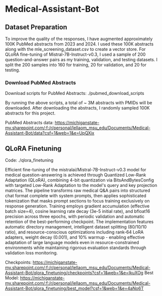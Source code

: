 # Medical-Assistant-Bot

## Dataset Preparation
To improve the quality of the responses, I have augmented approximately 100K PubMed abstracts from 2023 and 2024. I used these 100K abstracts along with the mle_screening_dataset.csv to create a vector store. For QLoRA fine-tuning of Mistral-7B-Instruct-v0.3, I used a sample of 200 question-and-answer pairs as my training, validation, and testing datasets. I split the 200 samples into 160 for training, 20 for validation, and 20 for testing.

### Download PubMed Abstracts
Download scripts for PubMed Abstracts: ./pubmed_download_scripts

By running the above scripts, a total of ~ 3M abstracts with PMIDs will be downloaded. After downloading the abstracts, I randomly sampled 100K abstracts for this project.

PubMed Abstracts data: https://michiganstate-my.sharepoint.com/:f:/r/personal/lellaom_msu_edu/Documents/Medical-Assistant-Bot/data?csf=1&web=1&e=UpQXix

## QLoRA Finetuning
Code: ./qlora_finetuning

Efficient fine-tuning of the mistralai/Mistral-7B-Instruct-v0.3 model for medical question-answering is achieved through Quantized Low-Rank Adaptation (QLoRA), combining 4-bit quantization via BitsAndBytesConfig with targeted Low-Rank Adaptation to the model's query and key projection matrices. The pipeline transforms raw medical Q&A pairs into structured chat format complete with system prompts, then applies sophisticated tokenization that masks prompt sections to focus training exclusively on response generation. Training employs gradient accumulation (effective batch size=4), cosine learning rate decay (3e-5 initial rate), and bfloat16 precision across three epochs, with periodic validation and automatic retention of the best-performing checkpoint. The implementation features automatic directory management, intelligent dataset splitting (80/10/10 ratio), and resource-conscious optimizations including rank-64 LoRA adapters, weight decay (0.001), and 10% warmup - enabling effective adaptation of large language models even in resource-constrained environments while maintaining rigorous evaluation standards through validation loss monitoring.

Checkpoints: https://michiganstate-my.sharepoint.com/:f:/r/personal/lellaom_msu_edu/Documents/Medical-Assistant-Bot/qlora_finetuning/checkpoints?csf=1&web=1&e=IkuXOg
Best Model: https://michiganstate-my.sharepoint.com/:f:/r/personal/lellaom_msu_edu/Documents/Medical-Assistant-Bot/qlora_finetuning/best_model?csf=1&web=1&e=4aNo6T

